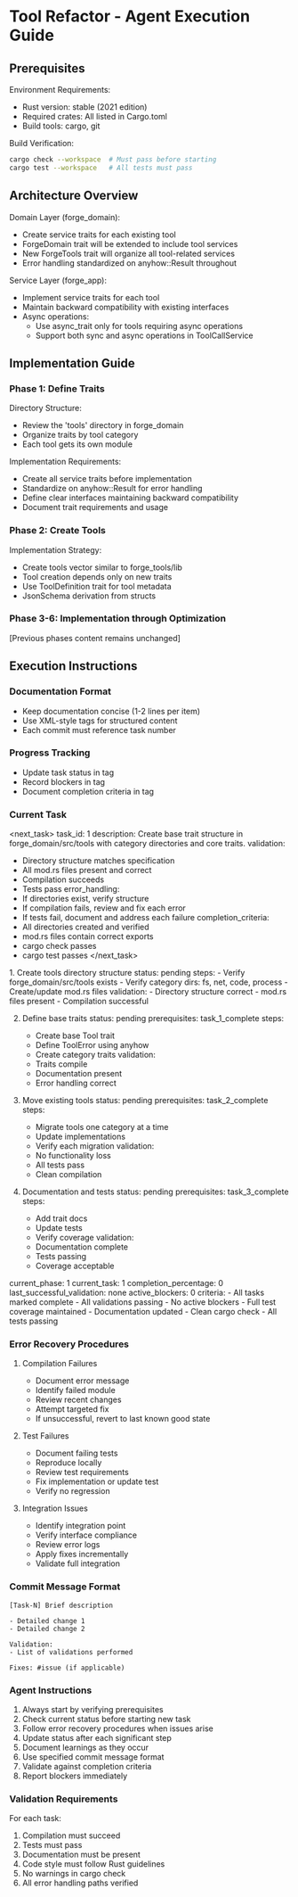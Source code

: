 # Tool Refactor - Agent Execution Guide

## Prerequisites

Environment Requirements:
- Rust version: stable (2021 edition)
- Required crates: All listed in Cargo.toml
- Build tools: cargo, git

Build Verification:
```bash
cargo check --workspace  # Must pass before starting
cargo test --workspace   # All tests must pass
```

## Architecture Overview

Domain Layer (forge_domain):
- Create service traits for each existing tool
- ForgeDomain trait will be extended to include tool services
- New ForgeTools trait will organize all tool-related services
- Error handling standardized on anyhow::Result throughout

Service Layer (forge_app):
- Implement service traits for each tool
- Maintain backward compatibility with existing interfaces
- Async operations:
  - Use async_trait only for tools requiring async operations
  - Support both sync and async operations in ToolCallService

## Implementation Guide

### Phase 1: Define Traits

Directory Structure:
- Review the 'tools' directory in forge_domain
- Organize traits by tool category
- Each tool gets its own module

Implementation Requirements:
- Create all service traits before implementation
- Standardize on anyhow::Result for error handling
- Define clear interfaces maintaining backward compatibility
- Document trait requirements and usage

### Phase 2: Create Tools

Implementation Strategy:
- Create tools vector similar to forge_tools/lib
- Tool creation depends only on new traits
- Use ToolDefinition trait for tool metadata
- JsonSchema derivation from structs

### Phase 3-6: Implementation through Optimization
[Previous phases content remains unchanged]

## Execution Instructions

### Documentation Format
- Keep documentation concise (1-2 lines per item)
- Use XML-style tags for structured content
- Each commit must reference task number

### Progress Tracking
- Update task status in <status> tag
- Record blockers in <blockers> tag
- Document completion criteria in <done> tag

### Current Task

<next_task>
task_id: 1
description: Create base trait structure in forge_domain/src/tools with category directories and core traits.
validation:
  - Directory structure matches specification
  - All mod.rs files present and correct
  - Compilation succeeds
  - Tests pass
error_handling:
  - If directories exist, verify structure
  - If compilation fails, review and fix each error
  - If tests fail, document and address each failure
completion_criteria:
  - All directories created and verified
  - mod.rs files contain correct exports
  - cargo check passes
  - cargo test passes
</next_task>

<tasks>
1. Create tools directory structure
   status: pending
   steps:
     - Verify forge_domain/src/tools exists
     - Verify category dirs: fs, net, code, process
     - Create/update mod.rs files
   validation:
     - Directory structure correct
     - mod.rs files present
     - Compilation successful

2. Define base traits
   status: pending
   prerequisites: task_1_complete
   steps:
     - Create base Tool trait
     - Define ToolError using anyhow
     - Create category traits
   validation:
     - Traits compile
     - Documentation present
     - Error handling correct

3. Move existing tools
   status: pending
   prerequisites: task_2_complete
   steps:
     - Migrate tools one category at a time
     - Update implementations
     - Verify each migration
   validation:
     - No functionality loss
     - All tests pass
     - Clean compilation

4. Documentation and tests
   status: pending
   prerequisites: task_3_complete
   steps:
     - Add trait docs
     - Update tests
     - Verify coverage
   validation:
     - Documentation complete
     - Tests passing
     - Coverage acceptable
</tasks>

<status>
current_phase: 1
current_task: 1
completion_percentage: 0
last_successful_validation: none
active_blockers: 0
</status>

<blockers>
</blockers>

<done>
criteria:
  - All tasks marked complete
  - All validations passing
  - No active blockers
  - Full test coverage maintained
  - Documentation updated
  - Clean cargo check
  - All tests passing
</done>

### Error Recovery Procedures

1. Compilation Failures
   - Document error message
   - Identify failed module
   - Review recent changes
   - Attempt targeted fix
   - If unsuccessful, revert to last known good state

2. Test Failures
   - Document failing tests
   - Reproduce locally
   - Review test requirements
   - Fix implementation or update test
   - Verify no regression

3. Integration Issues
   - Identify integration point
   - Verify interface compliance
   - Review error logs
   - Apply fixes incrementally
   - Validate full integration

### Commit Message Format

```
[Task-N] Brief description

- Detailed change 1
- Detailed change 2

Validation:
- List of validations performed

Fixes: #issue (if applicable)
```

### Agent Instructions

1. Always start by verifying prerequisites
2. Check current status before starting new task
3. Follow error recovery procedures when issues arise
4. Update status after each significant step
5. Document learnings as they occur
6. Use specified commit message format
7. Validate against completion criteria
8. Report blockers immediately

### Validation Requirements

For each task:
1. Compilation must succeed
2. Tests must pass
3. Documentation must be present
4. Code style must follow Rust guidelines
5. No warnings in cargo check
6. All error handling paths verified
